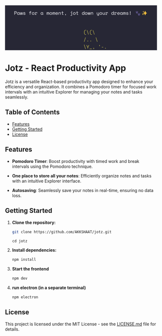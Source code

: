 ![jotz](./images/readme_Img.png)
# Jotz - React Productivity App


Jotz is a versatile React-based productivity app designed to enhance your efficiency and organization. It combines a Pomodoro timer for focused work intervals with an intuitive Explorer for managing your notes and tasks seamlessly.

## Table of Contents

- [Features](#features)
- [Getting Started](#getting-started)
- [License](#license)

## Features

- **Pomodoro Timer**: Boost productivity with timed work and break intervals using the Pomodoro technique.

- **One place to store all your notes**: Efficiently organize notes and tasks with an intuitive Explorer interface.

- **Autosaving**: Seamlessly save your notes in real-time, ensuring no data loss.


## Getting Started
1. **Clone the repository:**

    ```bash
    git clone https://github.com/AKKSHAAT/jotz.git
    ```
    ```
    cd jotz
    ```

2. **Install dependencies:**

    ```bash
    npm install
    ```

3. **Start the frontend**

    ```bash
    npm dev
    ```
4. **run electron (in a separate terminal)**

    ```bash
    npm electron
    ```

## License

This project is licensed under the MIT License - see the [LICENSE.md](LICENSE.md) file for details.
